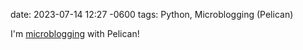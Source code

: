date: 2023-07-14 12:27 -0600
tags: Python, Microblogging (Pelican)

I'm [microblogging](https://blog.minchin.ca/2023/07/microblogging-110.html)
with Pelican!
